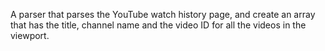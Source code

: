 A parser that parses the YouTube watch history page, and create an array that has the title, channel name and the video ID for all the videos in the viewport.
